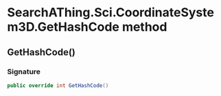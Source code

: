 # SearchAThing.Sci.CoordinateSystem3D.GetHashCode method
## GetHashCode()
### Signature
```csharp
public override int GetHashCode()
```
